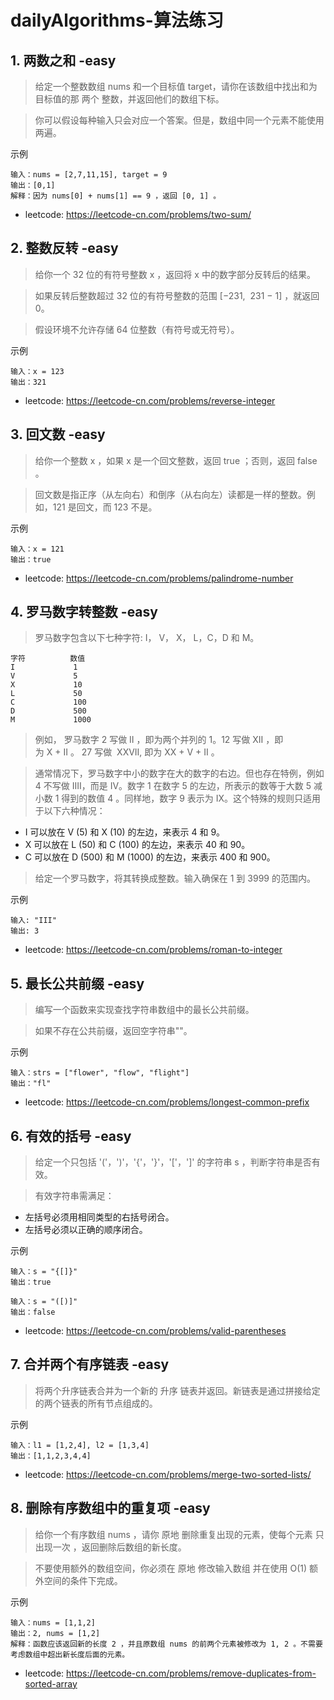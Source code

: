 # dailyAlgorithms-算法练习

## 1. 两数之和 -easy
> 给定一个整数数组 nums 和一个目标值 target，请你在该数组中找出和为目标值的那 两个 整数，并返回他们的数组下标。

> 你可以假设每种输入只会对应一个答案。但是，数组中同一个元素不能使用两遍。

示例

```
输入：nums = [2,7,11,15], target = 9
输出：[0,1]
解释：因为 nums[0] + nums[1] == 9 ，返回 [0, 1] 。
```

* leetcode: https://leetcode-cn.com/problems/two-sum/

## 2. 整数反转 -easy
> 给你一个 32 位的有符号整数 x ，返回将 x 中的数字部分反转后的结果。

> 如果反转后整数超过 32 位的有符号整数的范围 [−231,  231 − 1] ，就返回 0。

> 假设环境不允许存储 64 位整数（有符号或无符号）。

示例

```
输入：x = 123
输出：321
```

* leetcode: https://leetcode-cn.com/problems/reverse-integer

## 3. 回文数 -easy
> 给你一个整数 x ，如果 x 是一个回文整数，返回 true ；否则，返回 false 。

> 回文数是指正序（从左向右）和倒序（从右向左）读都是一样的整数。例如，121 是回文，而 123 不是。

示例

```
输入：x = 121
输出：true
```

* leetcode: https://leetcode-cn.com/problems/palindrome-number

## 4. 罗马数字转整数 -easy
> 罗马数字包含以下七种字符: I， V， X， L，C，D 和 M。

```
字符          数值
I             1
V             5
X             10
L             50
C             100
D             500
M             1000
```

> 例如， 罗马数字 2 写做 II ，即为两个并列的 1。12 写做 XII ，即为 X + II 。 27 写做  XXVII, 即为 XX + V + II 。

> 通常情况下，罗马数字中小的数字在大的数字的右边。但也存在特例，例如 4 不写做 IIII，而是 IV。数字 1 在数字 5 的左边，所表示的数等于大数 5 减小数 1 得到的数值 4 。同样地，数字 9 表示为 IX。这个特殊的规则只适用于以下六种情况：

* I 可以放在 V (5) 和 X (10) 的左边，来表示 4 和 9。
* X 可以放在 L (50) 和 C (100) 的左边，来表示 40 和 90。 
* C 可以放在 D (500) 和 M (1000) 的左边，来表示 400 和 900。

> 给定一个罗马数字，将其转换成整数。输入确保在 1 到 3999 的范围内。

示例

```
输入: "III"
输出: 3
```

* leetcode: https://leetcode-cn.com/problems/roman-to-integer

## 5. 最长公共前缀 -easy
> 编写一个函数来实现查找字符串数组中的最长公共前缀。

> 如果不存在公共前缀，返回空字符串""。

示例

```
输入：strs = ["flower", "flow", "flight"]
输出："fl"
```

* leetcode: https://leetcode-cn.com/problems/longest-common-prefix

## 6. 有效的括号 -easy
> 给定一个只包括 '('，')'，'{'，'}'，'['，']' 的字符串 s ，判断字符串是否有效。

> 有效字符串需满足：

* 左括号必须用相同类型的右括号闭合。
* 左括号必须以正确的顺序闭合。

示例

```
输入：s = "{[]}"
输出：true

输入：s = "([)]"
输出：false
```

* leetcode: https://leetcode-cn.com/problems/valid-parentheses

## 7. 合并两个有序链表 -easy
> 将两个升序链表合并为一个新的 升序 链表并返回。新链表是通过拼接给定的两个链表的所有节点组成的。

示例

```
输入：l1 = [1,2,4], l2 = [1,3,4]
输出：[1,1,2,3,4,4]
```

* leetcode: https://leetcode-cn.com/problems/merge-two-sorted-lists/

## 8. 删除有序数组中的重复项 -easy
> 给你一个有序数组 nums ，请你 原地 删除重复出现的元素，使每个元素 只出现一次 ，返回删除后数组的新长度。

> 不要使用额外的数组空间，你必须在 原地 修改输入数组 并在使用 O(1) 额外空间的条件下完成。


示例

```
输入：nums = [1,1,2]
输出：2, nums = [1,2]
解释：函数应该返回新的长度 2 ，并且原数组 nums 的前两个元素被修改为 1, 2 。不需要考虑数组中超出新长度后面的元素。
```

* leetcode: https://leetcode-cn.com/problems/remove-duplicates-from-sorted-array